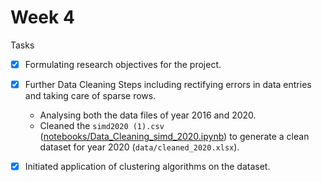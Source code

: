 # Week 4

Tasks
- [X] Formulating research objectives for the project.

- [X]  Further Data Cleaning Steps including rectifying errors in data entries and taking care of sparse rows.
    - Analysing both the data files of year 2016 and 2020.
    - Cleaned the `simd2020 (1).csv` ([notebooks/Data_Cleaning_simd_2020.ipynb](notebooks/Data_Cleaning_simd_2020.ipynb)) to generate a clean dataset for year 2020 (`data/cleaned_2020.xlsx`).

- [X] Initiated application of clustering algorithms on the dataset.
